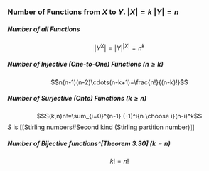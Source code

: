 ### Number of Functions from $X$ to $Y$.  $|X|=k$  $|Y|=n$ 

##### Number of all Functions 
$$|Y^X|=|Y|^{|X|}=n^{k}$$

##### Number of Injective (One-to-One) Functions ($n\geq k$)
$$n(n-1)(n-2)\cdots(n-k+1)=\frac{n!}{(n-k)!}$$

##### Number of Surjective (Onto) Functions ($k\geq n$)
$$S(k,n)n!=\sum_{i=0}^{n-1} (-1)^i{n \choose i}(n-i)^k$$
	$S$ is [[Stirling numbers#Second kind (Stirling partition number)]]

##### Number of Bijective functions^[Theorem 3.30] ($k=n$)
$$k!=n!$$ 

